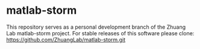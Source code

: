# matlab-storm
This repository serves as a personal development branch of the Zhuang Lab matlab-storm project.  For  stable releases of this software please clone: https://github.com/ZhuangLab/matlab-storm.git 